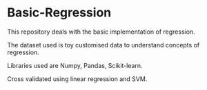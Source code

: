 # Basic-Regression

This repository deals with the basic implementation of regression.

The dataset used is toy customised data to understand concepts of regression.

Libraries used are Numpy, Pandas, Scikit-learn.

Cross validated using linear regression and SVM.
